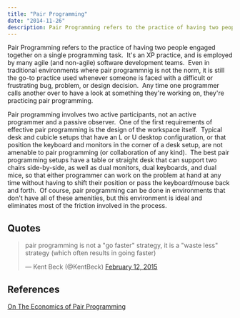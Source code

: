 ```yaml
---
title: "Pair Programming"
date: "2014-11-26"
description: Pair Programming refers to the practice of having two people engaged together on a single programming task.
---
```


Pair Programming refers to the practice of having two people engaged together on a single programming task.  It's an XP practice, and is employed by many agile (and non-agile) software development teams.  Even in traditional environments where pair programmnig is not the norm, it is still the go-to practice used whenever someone is faced with a difficult or frustrating bug, problem, or design decision.  Any time one programmer calls another over to have a look at something they're working on, they're practicing pair programming.

Pair programming involves two active participants, not an active programmer and a passive observer.  One of the first requirements of effective pair programming is the design of the workspace itself.  Typical desk and cubicle setups that have an L or U desktop configuration, or that position the keyboard and monitors in the corner of a desk setup, are not amenable to pair programming (or collaboration of any kind).  The best pair programming setups have a table or straight desk that can support two chairs side-by-side, as well as dual monitors, dual keyboards, and dual mice, so that either programmer can work on the problem at hand at any time without having to shift their position or pass the keyboard/mouse back and forth.  Of course, pair programming can be done in environments that don't have all of these amenities, but this environment is ideal and eliminates most of the friction involved in the process.

## Quotes

<blockquote class="twitter-tweet" lang="en"><p>pair programming is not a "go faster" strategy, it is a "waste less" strategy (which often results in going faster)</p>— Kent Beck (@KentBeck) <a href="https://twitter.com/KentBeck/status/565921158025842688">February 12, 2015</a></blockquote>
<script async src="//platform.twitter.com/widgets.js" charset="utf-8"></script>

## References

[On The Economics of Pair Programming](http://citeseerx.ist.psu.edu/viewdoc/download?doi=10.1.1.95.1410&rep=rep1&type=pdf)

